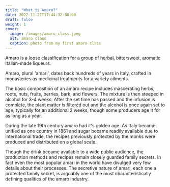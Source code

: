```yaml
---
title: "What is Amaro?"
date: 2022-11-21T17:44:32-08:00
draft: false
weight: 1
cover:
  image: /images/amaro_class.jpeg
  alt: amaro class
  caption: photo from my first amaro class
---
```


Amaro is a loose classification for a group of herbal, bittersweet, aromatic Italian-made liqueurs.

Amaro, plural 'amari', dates back hundreds of years in Italy, crafted in monasteries as medicinal treatments for a variety ailments.

The basic composition of an amaro recipe includes mascerating herbs, roots, nuts, fruits, berries, bark, and flowers. The mixture is then steeped in alcohol for 3-4 weeks. After the set time has passed and the infusion is complete, the plant matter is filtered out and the alcohol is once again set to age, typically for an additional 2 weeks, though some producers age it for as long as a year.

During the late 19th century amaro had it's golden age. As Italy became unified as one country in 1861 and sugar became readily available due to international trade, the recipes previously protected by the monks were produced and distributed on a global scale.

Though the drink became available to a wide public audience, the production methods and recipes remain closely guarded family secrets. In fact even the most popular amari in the world have divulged very few details about their processes. The secretive nature of amari, each one a protected family secret, is arguably one of the most characteristically defining qualities of the amaro industry.
